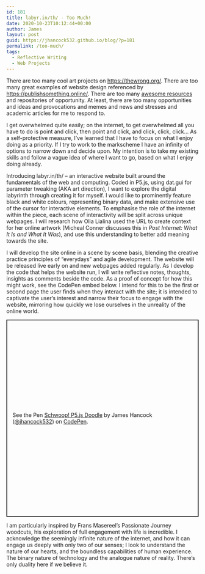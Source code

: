 ```yaml
---
id: 181
title: labyr.in/th/ - Too Much!
date: 2020-10-23T10:12:44+00:00
author: James
layout: post
guid: https://jhancock532.github.io/blog/?p=181
permalink: /too-much/
tags:
  - Reflective Writing
  - Web Projects
---
```

There are too many cool art projects on <https://thewrong.org/>. There are too many great examples of website design referenced by <https://publishsomething.online/>. There are too many <a href="https://github.com/sindresorhus/awesome" data-type="URL" data-id="https://github.com/sindresorhus/awesome">awesome resources</a> and repositories of opportunity. At least, there are too many opportunities and ideas and provocations and memes and news and stresses and academic articles for me to respond to. 

I get overwhelmed quite easily; on the internet, to get overwhelmed all you have to do is point and click, then point and click, and click, click, click&#8230; As a self-protective measure, I&#8217;ve learned that I have to focus on what I enjoy doing as a priority. If I try to work to the markscheme I have an infinity of options to narrow down and decide upon. My intention is to take my existing skills and follow a vague idea of where I want to go, based on what I enjoy doing already.

<!--more-->

Introducing labyr.in/th/ &#8211; an interactive website built around the fundamentals of the web and computing. Coded in P5.js, using dat.gui for parameter tweaking (AKA art direction), I want to explore the digital labyrinth through creating it for myself. I would like to prominently feature black and white colours, representing binary data, and make extensive use of the cursor for interactive elements. To emphasise the role of the internet within the piece, each scene of interactivity will be split across unique webpages. I will research how Olia Lialina used the URL to create context for her online artwork (Micheal Conner discusses this in _Post Internet: What It Is and What It Was_), and use this understanding to better add meaning towards the site.

I will develop the site online in a scene by scene basis, blending the creative practice principles of &#8220;everydays&#8221; and agile development. The website will be released live early on and new webpages added regularly. As I develop the code that helps the website run, I will write reflective notes, thoughts, insights as comments beside the code. As a proof of concept for how this might work, see the CodePen embed below. I intend for this to be the first or second page the user finds when they interact with the site; it is intended to captivate the user&#8217;s interest and narrow their focus to engage with the website, mirroring how quickly we lose ourselves in the unreality of the online world.

<p class="codepen" data-height="516" data-theme-id="dark" data-default-tab="js,result" data-user="jhancock532" data-slug-hash="vYKybJx" style="height: 516px; box-sizing: border-box; display: flex; align-items: center; justify-content: center; border: 2px solid; margin: 1em 0; padding: 1em;" data-pen-title="Schwoop! P5.js Doodle">
  <span>See the Pen <a href="https://codepen.io/jhancock532/pen/vYKybJx"> Schwoop! P5.js Doodle</a> by James Hancock (<a href="https://codepen.io/jhancock532">@jhancock532</a>) on <a href="https://codepen.io">CodePen</a>.</span>
</p>

I am particularly inspired by Frans Masereel&#8217;s Passionate Journey woodcuts, his exploration of full engagement with life is incredible. I acknowledge the seemingly infinite nature of the internet, and how it can engage us deeply with only two of our senses; I look to understand the nature of our hearts, and the boundless capabilities of human experience. The binary nature of technology and the analogue nature of reality. There&#8217;s only duality here if we believe it.